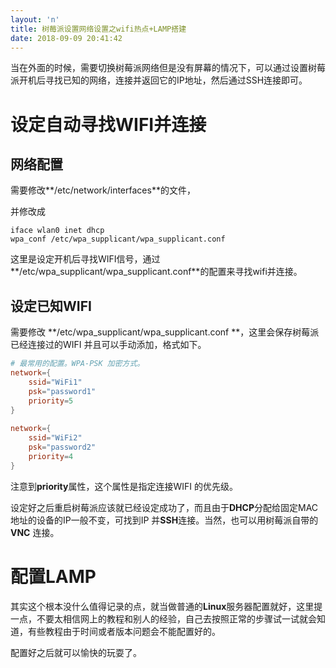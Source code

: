 ```yaml
---
layout: 'n'
title: 树莓派设置网络设置之wifi热点+LAMP搭建
date: 2018-09-09 20:41:42
---
```


​	当在外面的时候，需要切换树莓派网络但是没有屏幕的情况下，可以通过设置树莓派开机后寻找已知的网络，连接并返回它的IP地址，然后通过SSH连接即可。

<!--more -->

# 设定自动寻找WIFI并连接

## 网络配置

需要修改**/etc/network/interfaces**的文件，

并修改成

```
iface wlan0 inet dhcp
wpa_conf /etc/wpa_supplicant/wpa_supplicant.conf
```

这里是设定开机后寻找WIFI信号，通过**/etc/wpa_supplicant/wpa_supplicant.conf**的配置来寻找wifi并连接。

## 设定已知WIFI

需要修改 **/etc/wpa_supplicant/wpa_supplicant.conf **，这里会保存树莓派已经连接过的WIFI 并且可以手动添加，格式如下。

```conf
# 最常用的配置。WPA-PSK 加密方式。
network={
	ssid="WiFi1"
	psk="password1"
	priority=5
}
 
network={
	ssid="WiFi2"
	psk="password2"
	priority=4
}
```

 注意到**priority**属性，这个属性是指定连接WIFI 的优先级。

设定好之后重启树莓派应该就已经设定成功了，而且由于**DHCP**分配给固定MAC地址的设备的IP一般不变，可找到IP 并**SSH**连接。当然，也可以用树莓派自带的**VNC** 连接。

# 配置LAMP

其实这个根本没什么值得记录的点，就当做普通的**Linux**服务器配置就好，这里提一点，不要太相信网上的教程和别人的经验，自己去按照正常的步骤试一试就会知道，有些教程由于时间或者版本问题会不能配置好的。

配置好之后就可以愉快的玩耍了。



